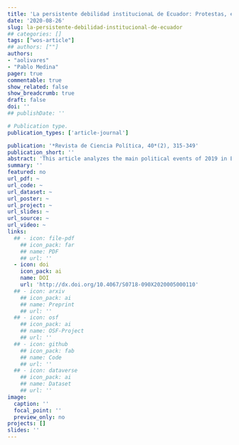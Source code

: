 ```yaml
---
title: 'La persistente debilidad institucionaL de Ecuador: Protestas, elecciones y divisiones políticas durante el 2019'
date: '2020-08-26'
slug: la-persistente-debilidad-institucional-de-ecuador
## categories: []
tags: ["wos-article"]
## authors: [""]
authors:
- "aolivares"
- "Pablo Medina"
pager: true
commentable: true
show_related: false
show_breadcrumb: true
draft: false
doi: ''
## publishDate: ''

# Publication type.
publication_types: ['article-journal']

publication: '*Revista de Ciencia Política, 40*(2), 315-349'
publication_short: ''
abstract: 'This article analyzes the main political events of 2019 in Ecuador. By examining the style of government, economic conditions, relations between the executive and the legislature, it is argued that the institutional framework is extremely dependent on the president leadership style and the economic context, particularly on oil prices. Contrary to what was expected, the validity for more than ten years of the constitution has not strengthened institutions, the October protests and the risks of rupture of the institutional framework demonstrate this. This case, which serves as an example to understand the effects of presidential weakness on governance, allows us to see the influence of the economic and political context on the strength of institutions and, ultimately, on democracy in the Latin American region.'
summary: ''
featured: no
url_pdf: ~
url_code: ~
url_dataset: ~
url_poster: ~
url_project: ~
url_slides: ~
url_source: ~
url_video: ~
links:
  ## - icon: file-pdf
    ## icon_pack: far
    ## name: PDF
    ## url: ''
  - icon: doi
    icon_pack: ai
    name: DOI
    url: 'http://dx.doi.org/10.4067/S0718-090X2020005000110'
  ## - icon: arxiv
    ## icon_pack: ai
    ## name: Preprint
    ## url: ''
  ## - icon: osf
    ## icon_pack: ai
    ## name: OSF-Project
    ## url: ''
  ## - icon: github
    ## icon_pack: fab
    ## name: Code
    ## url: ''
  ## - icon: dataverse
    ## icon_pack: ai
    ## name: Dataset
    ## url: ''
image:
  caption: ''
  focal_point: ''
  preview_only: no
projects: []
slides: ''
---
```

